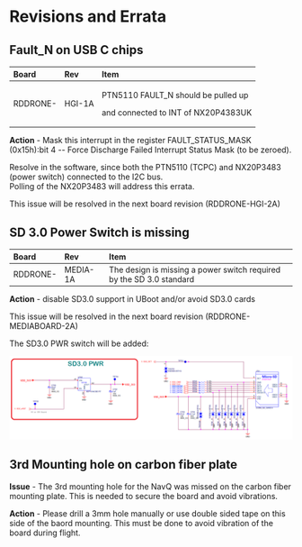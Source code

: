 # Revisions and Errata

## Fault\_N on USB C chips

<table>
  <thead>
    <tr>
      <th style="text-align:left">Board</th>
      <th style="text-align:left">Rev</th>
      <th style="text-align:left">Item</th>
    </tr>
  </thead>
  <tbody>
    <tr>
      <td style="text-align:left">RDDRONE-</td>
      <td style="text-align:left">HGI-1A</td>
      <td style="text-align:left">
        <p>PTN5110 FAULT_N should be pulled up</p>
        <p>and connected to INT of NX20P4383UK</p>
      </td>
    </tr>
  </tbody>
</table>

**Action** - Mask this interrupt in the register FAULT\_STATUS\_MASK \(0x15h\):bit 4 -- Force Discharge Failed Interrupt Status Mask \(to be zeroed\).

Resolve in the software, since both the PTN5110 \(TCPC\) and NX20P3483 \(power switch\) connected to the I2C bus.  
Polling of the NX20P3483 will address this errata.

This issue will be resolved in the next board revision \(RDDRONE-HGI-2A\)

## SD 3.0 Power Switch is missing

| Board | Rev | Item |
| :--- | :--- | :--- |
| RDDRONE- | MEDIA-1A | The design is missing a power switch required by the SD 3.0 standard |

**Action** - disable SD3.0 support in UBoot and/or avoid SD3.0 cards 

This issue will be resolved in the next board revision \(RDDRONE-MEDIABOARD-2A\)

The SD3.0 PWR switch will be added:

![](.gitbook/assets/image%20%2830%29.png)

## 3rd Mounting hole on carbon fiber plate

**Issue** - The 3rd mounting hole for the NavQ was missed on the carbon fiber mounting plate.  This is needed to secure the board and avoid vibrations.

**Action** - Please drill a 3mm hole manually or use double sided tape on this side of the baord mounting. This must be done to avoid vibration of the board during flight. 





